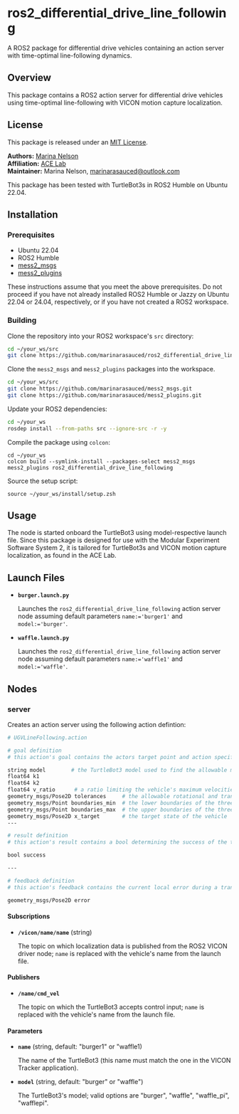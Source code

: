 # ros2_differential_drive_line_following
A ROS2 package for differential drive vehicles containing an action server with time-optimal line-following dynamics.

## Overview
This package contains a ROS2 action server for differential drive vehicles using time-optimal line-following with VICON motion capture localization.

## License
This package is released under an [MIT License](https://github.com/marinarasauced/ros2_differential_drive_line_following/blob/main/LICENSE).

**Authors:** [Marina Nelson](https://github.com/marinarasauced) <br/>
**Affiliation:** [ACE Lab](https://rvcowlagi-research.owlstown.net/) <br/>
**Maintainer:** Marina Nelson, marinarasauced@outlook.com

This package has been tested with TurtleBot3s in ROS2 Humble on Ubuntu 22.04.

## Installation
### Prerequisites
- Ubuntu 22.04
- ROS2 Humble
- [mess2_msgs](https://github.com/marinarasauced/mess2_msgs)
- [mess2_plugins](https://github.com/marinarasauced/mess2_plugins)

These instructions assume that you meet the above prerequisites. Do not proceed if you have not already installed ROS2 Humble or Jazzy on Ubuntu 22.04 or 24.04, respectively, or if you have not created a ROS2 workspace.

### Building
Clone the repository into your ROS2 workspace's `src` directory:

```zsh
cd ~/your_ws/src
git clone https://github.com/marinarasauced/ros2_differential_drive_line_following.git
```

Clone the `mess2_msgs` and `mess2_plugins` packages into the workspace.

```zsh
cd ~/your_ws/src
git clone https://github.com/marinarasauced/mess2_msgs.git
git clone https://github.com/marinarasauced/mess2_plugins.git
```

Update your ROS2 dependencies:

```zsh
cd ~/your_ws
rosdep install --from-paths src --ignore-src -r -y
```

Compile the package using `colcon`:

```
cd ~/your_ws
colcon build --symlink-install --packages-select mess2_msgs mess2_plugins ros2_differential_drive_line_following
```

Source the setup script:

```
source ~/your_ws/install/setup.zsh
```

## Usage
The node is started onboard the TurtleBot3 using model-respective launch file. Since this package is designed for use with the Modular Experiment Software System 2, it is tailored for TurtleBot3s and VICON motion capture localization, as found in the ACE Lab.

## Launch Files

- **`burger.launch.py`**

    Launches the `ros2_differential_drive_line_following` action server node assuming default parameters `name:='burger1'` and `model:='burger'`.

- **`waffle.launch.py`**

    Launches the `ros2_differential_drive_line_following` action server node assuming default parameters `name:='waffle1'` and `model:='waffle'`.

## Nodes

### server

Creates an action server using the following action defintion:

```zsh
# UGVLineFollowing.action

# goal definition
# this action's goal contains the actors target point and action specific parameters pertaining to the vehicle's dynamics and control.

string model        # the TurtleBot3 model used to find the allowable maximum velocities.
float64 k1
float64 k2
float64 v_ratio      # a ratio limiting the vehicle's maximum velocities; i.e., if the absolute maximum allowable linear velocity is 1.0 m/s and v_ratio is 0.7, the vehicle's maximum linear velocity during the action is 0.7 m/s.
geometry_msgs/Pose2D tolerances     # the allowable rotational and translational error toleranaces
geometry_msgs/Point boundaries_min  # the lower boundaries of the three-dimensional space the vehicle is allowed to operate within (based on localization x, y, z).
geometry_msgs/Point boundaries_max  # the upper boundaries of the three-dimensional space the vehicle is allowed to operate within (based on localization x, y, z).
geometry_msgs/Pose2D x_target       # the target state of the vehicle
---

# result definition
# this action's result contains a bool determining the success of the transition.

bool success

---

# feedback definition
# this action's feedback contains the current local error during a transition.

geometry_msgs/Pose2D error

```

#### Subscriptions

- **`/vicon/name/name`** (string)

    The topic on which localization data is published from the ROS2 VICON driver node; `name` is replaced with the vehicle's name from the launch file.

#### Publishers

- **`/name/cmd_vel`**

    The topic on which the TurtleBot3 accepts control input; `name` is replaced with the vehicle's name from the launch file.

#### Parameters

- **`name`** (string, default: "burger1" or "waffle1)

	The name of the TurtleBot3 (this name must match the one in the VICON Tracker application).

- **`model`** (string, default: "burger" or "waffle")

	The TurtleBot3's model; valid options are "burger", "waffle", "waffle_pi", "wafflepi".

